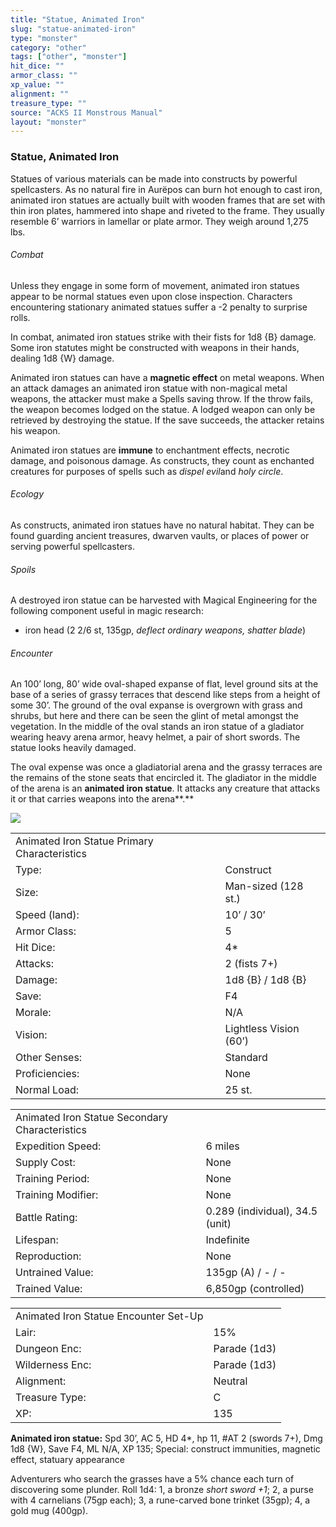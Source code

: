 ```yaml
---
title: "Statue, Animated Iron"
slug: "statue-animated-iron"
type: "monster"
category: "other"
tags: ["other", "monster"]
hit_dice: ""
armor_class: ""
xp_value: ""
alignment: ""
treasure_type: ""
source: "ACKS II Monstrous Manual"
layout: "monster"
---
```


### Statue, Animated Iron

Statues of various materials can be made into constructs by powerful spellcasters. As no natural
fire in Aurëpos can burn hot enough to cast iron, animated iron statues are actually built with
wooden frames that are set with thin iron plates, hammered into shape and riveted to the frame. They
usually resemble 6’ warriors in lamellar or plate armor. They weigh around 1,275 lbs.

###### Combat

Unless they engage in some form of movement, animated iron statues appear to be normal statues even
upon close inspection. Characters encountering stationary animated statues suffer a -2 penalty to
surprise rolls.

In combat, animated iron statues strike with their fists for 1d8 {B} damage. Some iron statutes
might be constructed with weapons in their hands, dealing 1d8 {W} damage.

Animated iron statues can have a **magnetic effect** on metal weapons. When an attack damages an
animated iron statue with non-magical metal weapons, the attacker must make a Spells saving throw.
If the throw fails, the weapon becomes lodged on the statue. A lodged weapon can only be retrieved
by destroying the statue. If the save succeeds, the attacker retains his weapon.

Animated iron statues are **immune** to enchantment effects, necrotic damage, and poisonous damage.
As constructs, they count as enchanted creatures for purposes of spells such as *dispel evil*and
*holy circle*.

###### Ecology

As constructs, animated iron statues have no natural habitat. They can be found guarding ancient
treasures, dwarven vaults, or places of power or serving powerful spellcasters.

###### Spoils

A destroyed iron statue can be harvested with Magical Engineering for the following component
useful in magic research:

* iron head (2 2/6 st, 135gp, *deflect ordinary weapons, shatter blade*)

###### Encounter

An 100’ long, 80’ wide oval-shaped expanse of flat, level ground sits at the base of a series of
grassy terraces that descend like steps from a height of some 30’. The ground of the oval expanse is
overgrown with grass and shrubs, but here and there can be seen the glint of metal amongst the
vegetation. In the middle of the oval stands an iron statue of a gladiator wearing heavy arena
armor, heavy helmet, a pair of short swords. The statue looks heavily damaged.

The oval expense was once a gladiatorial arena and the grassy terraces are the remains of the stone
seats that encircled it. The gladiator in the middle of the arena is an **animated iron statue**. It
attacks any creature that attacks it or that carries weapons into the arena**.**

![](data:image/png;base64...)

|  |  |
| --- | --- |
| Animated Iron Statue Primary Characteristics | |
| Type: | Construct |
| Size: | Man-sized (128 st.) |
| Speed (land): | 10’ / 30’ |
| Armor Class: | 5 |
| Hit Dice: | 4\* |
| Attacks: | 2 (fists 7+) |
| Damage: | 1d8 {B} / 1d8 {B} |
| Save: | F4 |
| Morale: | N/A |
| Vision: | Lightless Vision (60’) |
| Other Senses: | Standard |
| Proficiencies: | None |
| Normal Load: | 25 st. |

|  |  |
| --- | --- |
| Animated Iron Statue Secondary Characteristics | |
| Expedition Speed: | 6 miles |
| Supply Cost: | None |
| Training Period: | None |
| Training Modifier: | None |
| Battle Rating: | 0.289 (individual), 34.5 (unit) |
| Lifespan: | Indefinite |
| Reproduction: | None |
| Untrained Value: | 135gp (A) / - / - |
| Trained Value: | 6,850gp (controlled) |

|  |  |
| --- | --- |
| Animated Iron Statue Encounter Set-Up | |
| Lair: | 15% |
| Dungeon Enc: | Parade (1d3) |
| Wilderness Enc: | Parade (1d3) |
| Alignment: | Neutral |
| Treasure Type: | C |
| XP: | 135 |

**Animated iron statue:** Spd 30’, AC 5, HD 4\*, hp 11, #AT 2 (swords 7+), Dmg 1d8 {W}, Save F4, ML
N/A, XP 135; Special: construct immunities, magnetic effect, statuary appearance

Adventurers who search the grasses have a 5% chance each turn of discovering some plunder. Roll
1d4: 1, a bronze *short sword +1*; 2, a purse with 4 carnelians (75gp each); 3, a rune-carved bone
trinket (35gp); 4, a gold mug (400gp).
